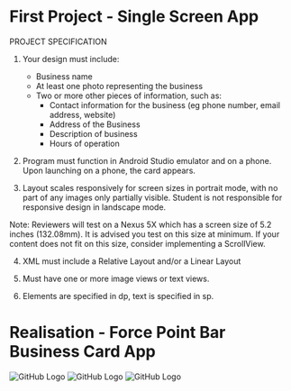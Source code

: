 # First Project - Single Screen App

PROJECT SPECIFICATION

1. Your design must include:
     - Business name
     - At least one photo representing the business
     - Two or more other pieces of information, such as:
          - Contact information for the business (eg phone number, email address, website)
          - Address of the Business
          - Description of business
          - Hours of operation


2. Program must function in Android Studio emulator and on a phone. Upon launching on a phone, the card appears.


3. Layout scales responsively for screen sizes in portrait mode, with no part of any images only partially visible. Student is not responsible for responsive design in landscape mode.


Note: Reviewers will test on a Nexus 5X which has a screen size of 5.2 inches (132.08mm). It is advised you test on this size at minimum. If your content does not fit on this size, consider implementing a ScrollView.


4. XML must include a Relative Layout and/or a Linear Layout


5. Must have one or more image views or text views.


6. Elements are specified in dp, text is specified in sp.



# Realisation - Force Point Bar Business Card App

![GitHub Logo](Screenshots/screen1.png)     ![GitHub Logo](Screenshots/screen2.png)
![GitHub Logo](Screenshots/screen3.png)

